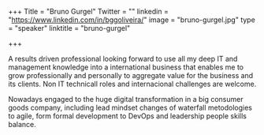 +++
Title = "Bruno Gurgel"
Twitter = ""
linkedin = "https://www.linkedin.com/in/bggoliveira/"
image = "bruno-gurgel.jpg"
type = "speaker"
linktitle = "bruno-gurgel"

+++

A results driven professional looking forward to use all my deep IT and management knowledge into a international business that enables me to grow professionally and personally to aggregate value for the business and its clients. Non IT technicall roles and internacional
challenges are welcome.

Nowadays engaged to the huge digital transformation in a big consumer goods company, including lead mindset changes of waterfall metodologies to agile, form formal development to DevOps and leadership people skills balance.